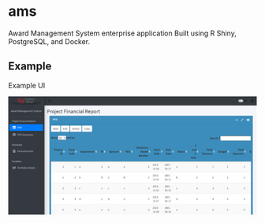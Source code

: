 
# ams

<!-- badges: start -->
<!-- badges: end -->

Award Management System enterprise application
Built using R Shiny, PostgreSQL, and Docker.

## Example
Example UI

![ExUI](/Ex_UI.png "ExampleUI")


